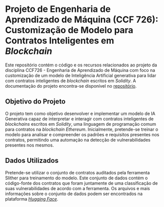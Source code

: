 # Projeto de Engenharia de Aprendizado de Máquina (CCF 726): Customização de Modelo para Contratos Inteligentes em *Blockchain*
Este repositório contém o código e os recursos relacionados ao projeto da disciplina CCF726 - Engenharia de Aprendizado de Máquina com foco na customização de um modelo de Inteligência Artificial generativa para lidar com contratos inteligentes de *blockchain* escritos em *Solidity*. A documentação do projeto encontra-se disponível no [repositório](https://github.com/luishcarvalho/projeto_ccf726/blob/main/Especifica%C3%A7%C3%B5es%20do%20Projeto.pdf).

## Objetivo do Projeto
O projeto tem como objetivo desenvolver e implementar um modelo de IA Generativa capaz de interpretar e interagir com contratos inteligentes de *blockchains* escritos em *Solidity*, uma linguagem de programação comum para contratos na *blockchain* *Ethereum*. Inicialmente, pretende-se treinar o modelo para analisar e compreender os padrões e requisitos presentes nos contratos, permitindo uma automação na detecção de vulnerabilidades presentes nos mesmos.

## Dados Utilizados
Pretende-se utilizar o conjunto de contratos auditados pela ferramenta Slither para treinamento do modelo. Este conjunto de dados contém o código-fonte dos contratos que foram juntamente de uma classificação de suas vulnerabilidades de acordo com a ferramenta. Os arquivos e mais informações sobre o conjunto de dados podem ser encontrados na plataforma [*Hugging Face*](https://huggingface.co/datasets/mwritescode/slither-audited-smart-contracts). 
